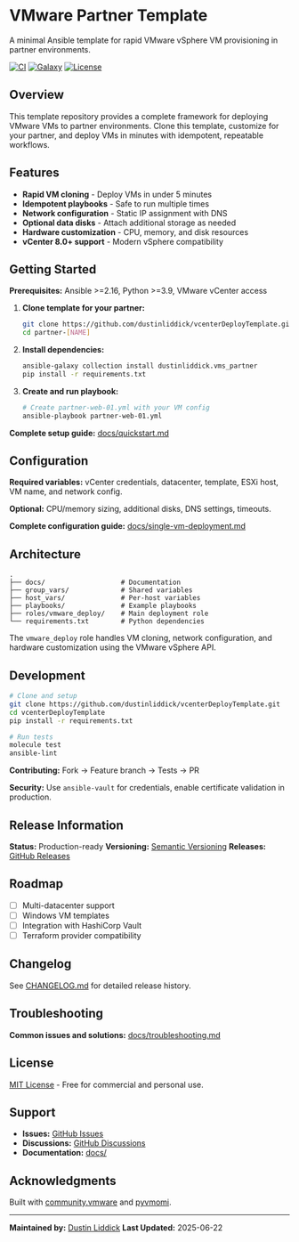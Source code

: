 # VMware Partner Template

A minimal Ansible template for rapid VMware vSphere VM provisioning in partner environments.

[![CI](https://github.com/dustinliddick/vcenterDeployTemplate/workflows/CI/badge.svg)](https://github.com/dustinliddick/vcenterDeployTemplate/actions)
[![Galaxy](https://img.shields.io/badge/galaxy-dustinliddick.vcenterDeployTemplate-blue)](https://galaxy.ansible.com/dustinliddick/vcenterDeployTemplate)
[![License](https://img.shields.io/badge/license-MIT-green)](LICENSE)

## Overview

This template repository provides a complete framework for deploying VMware VMs to partner environments. Clone this template, customize for your partner, and deploy VMs in minutes with idempotent, repeatable workflows.

## Features

- **Rapid VM cloning** - Deploy VMs in under 5 minutes
- **Idempotent playbooks** - Safe to run multiple times
- **Network configuration** - Static IP assignment with DNS
- **Optional data disks** - Attach additional storage as needed
- **Hardware customization** - CPU, memory, and disk resources
- **vCenter 8.0+ support** - Modern vSphere compatibility

## Getting Started

**Prerequisites:** Ansible >=2.16, Python >=3.9, VMware vCenter access

1. **Clone template for your partner:**
   ```bash
   git clone https://github.com/dustinliddick/vcenterDeployTemplate.git partner-[NAME]
   cd partner-[NAME]
   ```

2. **Install dependencies:**
   ```bash
   ansible-galaxy collection install dustinliddick.vms_partner
   pip install -r requirements.txt
   ```

3. **Create and run playbook:**
   ```bash
   # Create partner-web-01.yml with your VM config
   ansible-playbook partner-web-01.yml
   ```

**Complete setup guide:** [docs/quickstart.md](docs/quickstart.md)

## Configuration

**Required variables:** vCenter credentials, datacenter, template, ESXi host, VM name, and network config.

**Optional:** CPU/memory sizing, additional disks, DNS settings, timeouts.

**Complete configuration guide:** [docs/single-vm-deployment.md](docs/single-vm-deployment.md)

## Architecture

```
.
├── docs/                   # Documentation
├── group_vars/             # Shared variables
├── host_vars/              # Per-host variables
├── playbooks/              # Example playbooks
├── roles/vmware_deploy/    # Main deployment role
└── requirements.txt        # Python dependencies
```

The `vmware_deploy` role handles VM cloning, network configuration, and hardware customization using the VMware vSphere API.

## Development

```bash
# Clone and setup
git clone https://github.com/dustinliddick/vcenterDeployTemplate.git
cd vcenterDeployTemplate
pip install -r requirements.txt

# Run tests
molecule test
ansible-lint
```

**Contributing:** Fork → Feature branch → Tests → PR

**Security:** Use `ansible-vault` for credentials, enable certificate validation in production.

## Release Information

**Status:** Production-ready
**Versioning:** [Semantic Versioning](https://semver.org/)
**Releases:** [GitHub Releases](https://github.com/dustinliddick/vcenterDeployTemplate/releases)

## Roadmap

- [ ] Multi-datacenter support
- [ ] Windows VM templates
- [ ] Integration with HashiCorp Vault
- [ ] Terraform provider compatibility

## Changelog

See [CHANGELOG.md](CHANGELOG.md) for detailed release history.

## Troubleshooting

**Common issues and solutions:** [docs/troubleshooting.md](docs/troubleshooting.md)

## License

[MIT License](LICENSE) - Free for commercial and personal use.

## Support

- **Issues:** [GitHub Issues](https://github.com/dustinliddick/vcenterDeployTemplate/issues)
- **Discussions:** [GitHub Discussions](https://github.com/dustinliddick/vcenterDeployTemplate/discussions)
- **Documentation:** [docs/](docs/)

## Acknowledgments

Built with [community.vmware](https://github.com/ansible-collections/community.vmware) and [pyvmomi](https://github.com/vmware/pyvmomi).

---

**Maintained by:** [Dustin Liddick](https://github.com/dustinliddick)
**Last Updated:** 2025-06-22

